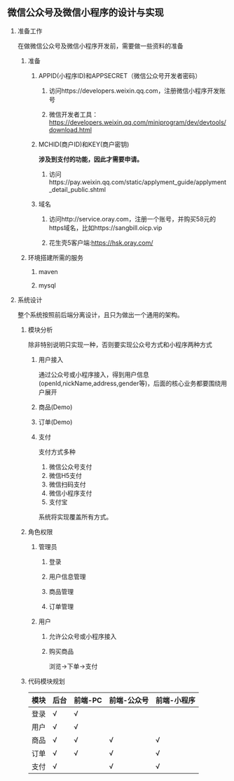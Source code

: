 ## 微信公众号及微信小程序的设计与实现

1. 准备工作

    在做微信公众号及微信小程序开发前，需要做一些资料的准备

    1. 准备

        1. APPID(小程序ID)和APPSECRET（微信公众号开发者密码）

            1. 访问https://developers.weixin.qq.com，注册微信小程序开发账号

            2. 微信开发者工具：https://developers.weixin.qq.com/miniprogram/dev/devtools/download.html

        2. MCHID(商户ID)和KEY(商户密钥)

            **涉及到支付的功能，因此才需要申请。**

            1. 访问https://pay.weixin.qq.com/static/applyment_guide/applyment_detail_public.shtml

        3. 域名

            1. 访问http://service.oray.com，注册一个账号，并购买58元的https域名，比如https://sangbill.oicp.vip

            2. 花生壳5客户端:https://hsk.oray.com/

    2. 环境搭建所需的服务

        1. maven

        2. mysql

2. 系统设计

    整个系统按照前后端分离设计，且只为做出一个通用的架构。

    1. 模块分析

        除非特别说明只实现一种，否则要实现公众号方式和小程序两种方式

        1. 用户接入

            通过公众号或小程序接入，得到用户信息(openId,nickName,address,gender等)，后面的核心业务都要围绕用户展开

        2. 商品(Demo)

        3. 订单(Demo)

        4. 支付

            支付方式多种

            1. 微信公众号支付
            2. 微信H5支付
            3. 微信扫码支付
            4. 微信小程序支付
            5. 支付宝

            系统将实现覆盖所有方式。

    2. 角色权限

        1. 管理员

            1. 登录

            2. 用户信息管理

            3. 商品管理

            4. 订单管理

        2. 用户

            1. 允许公众号或小程序接入

            2. 购买商品

                浏览->下单->支付

    3. 代码模块规划

        模块|后台|前端-PC|前端-公众号|前端-小程序
        --|--|--|--|--
        登录|√|√|||
        用户|√|√|||
        商品|√|√|√|√|√
        订单|√|√|√|√|√
        支付|√||√|√
